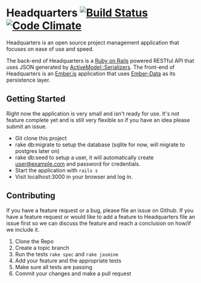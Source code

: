 # Headquarters [![Build Status](https://travis-ci.org/BlakeWilliams/Headquarters.png?branch=master)](https://travis-ci.org/BlakeWilliams/Headquarters) [![Code Climate](https://codeclimate.com/github/BlakeWilliams/Headquarters.png)](https://codeclimate.com/github/BlakeWilliams/Headquarters)
Headquarters is an open source project management application that focuses on ease of use and speed. 

The back-end of Headquarters is a [Ruby on Rails](http://rubyonrails.org/) powered RESTful API that uses JSON generated by [ActiveModel::Serializers](https://github.com/rails-api/active_model_serializers). The front-end of Headquarters is an [Ember.js](http://emberjs.com) application that uses [Ember-Data](https://github.com/emberjs/data) as its persistence layer.

## Getting Started
Right now the application is very small and isn't ready for use. It's not feature complete yet and is still very flexible so if you have an idea please submit an issue.

* Git clone this project
* rake db:migrate to setup the database (sqlite for now, will migrate to postgres later on)
* rake db:seed to setup a user, it will automatically create user@example.com and password for credentials.
* Start the application with `rails s`
* Visit localhost:3000 in your browser and log in.

## Contributing

If you have a feature request or a bug, please file an issue on Github. If you have a feature request or would like to add a feature to Headquarters file an issue first so we can discuss the feature and reach a conclusion on how/if we include it.

1. Clone the Repo
2. Create a topic branch
3. Run the tests `rake spec` and `rake jasmine`
4. Add your feature and the appropriate tests
5. Make sure all tests are passing
6. Commit your changes and make a pull request
